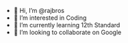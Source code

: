 - 👋 Hi, I’m @rajbros
- 👀 I’m interested in Coding
- 🌱 I’m currently learning 12th Standard
- 💞️ I’m looking to collaborate on Google

<!---
rajbros/rajbros is a ✨ special ✨ repository because its `README.md` (this file) appears on your GitHub profile.
You can click the Preview link to take a look at your changes.
--->
